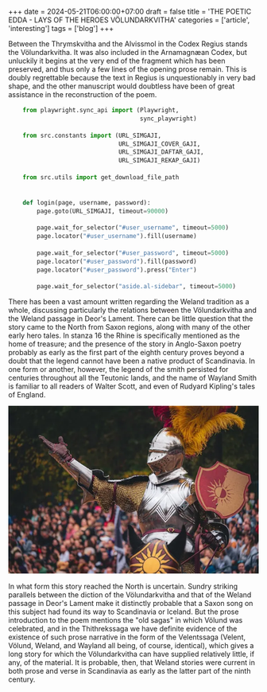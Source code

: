 +++
date = 2024-05-21T06:00:00+07:00
draft = false
title = 'THE POETIC EDDA - LAYS OF THE HEROES VÖLUNDARKVITHA'
categories = ['article', 'interesting']
tags = ['blog']
+++

Between the Thrymskvitha and the Alvissmol in the Codex Regius stands the Völundarkvitha. It was also included in the Arnamagnæan Codex, but unluckily it begins at the very end of the fragment which has been preserved, and thus only a few lines of the opening prose remain. This is doubly regrettable because the text in Regius is unquestionably in very bad shape, and the other manuscript would doubtless have been of great assistance in the reconstruction of the poem.

```python
    from playwright.sync_api import (Playwright,
                                     sync_playwright)

    from src.constants import (URL_SIMGAJI,
                               URL_SIMGAJI_COVER_GAJI,
                               URL_SIMGAJI_DAFTAR_GAJI,
                               URL_SIMGAJI_REKAP_GAJI)

    from src.utils import get_download_file_path


    def login(page, username, password):
        page.goto(URL_SIMGAJI, timeout=90000)

        page.wait_for_selector("#user_username", timeout=5000)
        page.locator("#user_username").fill(username)

        page.wait_for_selector("#user_password", timeout=5000)
        page.locator("#user_password").fill(password)
        page.locator("#user_password").press("Enter")

        page.wait_for_selector("aside.al-sidebar", timeout=5000)
```

There has been a vast amount written regarding the Weland tradition as a whole, discussing particularly the relations between the Völundarkvitha and the Weland passage in Deor's Lament. There can be little question that the story came to the North from Saxon regions, along with many of the other early hero tales. In stanza 16 the Rhine is specifically mentioned as the home of treasure; and the presence of the story in Anglo-Saxon poetry probably as early as the first part of the eighth century proves beyond a doubt that the legend cannot have been a native product of Scandinavia. In one form or another, however, the legend of the smith persisted for centuries throughout all the Teutonic lands, and the name of Wayland Smith is familiar to all readers of Walter Scott, and even of Rudyard Kipling's tales of England.

![Knight](example.webp)

In what form this story reached the North is uncertain. Sundry striking parallels between the diction of the Völundarkvitha and that of the Weland passage in Deor's Lament make it distinctly probable that a Saxon song on this subject had found its way to Scandinavia or Iceland. But the prose introduction to the poem mentions the "old sagas" in which Völund was celebrated, and in the Thithrekssaga we have definite evidence of the existence of such prose narrative in the form of the Velentssaga (Velent, Völund, Weland, and Wayland all being, of course, identical), which gives a long story for which the Völundarkvitha can have supplied relatively little, if any, of the material. It is probable, then, that Weland stories were current in both prose and verse in Scandinavia as early as the latter part of the ninth century.
